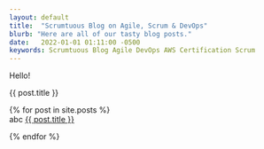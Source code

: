 ```yaml
---
layout: default
title:  "Scrumtuous Blog on Agile, Scrum & DevOps"
blurb: "Here are all of our tasty blog posts."
date:   2022-01-01 01:11:00 -0500
keywords: Scrumtuous Blog Agile DevOps AWS Certification Scrum
---
```

Hello!

{{ post.title }}


{% for post in site.posts %}			
abc
<a href="{{ post.url }}">{{ post.title }}</a>

{% endfor %}
